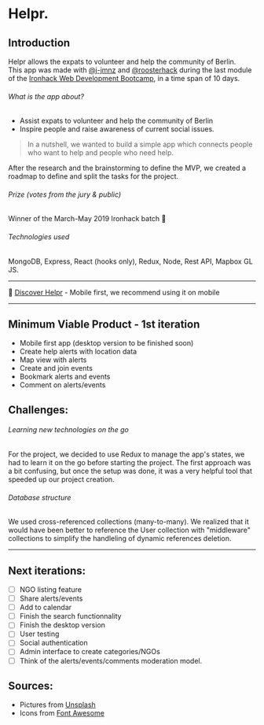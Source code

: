 # Helpr.

## Introduction

Helpr allows the expats to volunteer and help the community of Berlin.  
This app was made with [@j-jmnz](https://github.com/j-jmnz) and [@roosterhack](https://github.com/roosterhack) during the last module of the [Ironhack Web Development Bootcamp](https://www.ironhack.com/en), in a time span of 10 days.

###### What is the app about?

- Assist expats to volunteer and help the community of Berlin
- Inspire people and raise awareness of current social issues.

> In a nutshell, we wanted to build a simple app which connects people who want to help and people who need help.

After the research and the brainstorming to define the MVP, we created a roadmap to define and split the tasks for the project.   

###### Prize _(votes from the jury & public)_

Winner of the March-May 2019 Ironhack batch :1st_place_medal:  

###### Technologies used

MongoDB, Express, React (hooks only), Redux, Node, Rest API, Mapbox GL JS.

------

:heart_decoration: [Discover Helpr](https://helpr-app.herokuapp.com/) - Mobile first, we recommend using it on mobile

------

## Minimum Viable Product - 1st iteration

- Mobile first app (desktop version to be finished soon)
- Create help alerts with location data
- Map view with alerts
- Create and join events 
- Bookmark alerts and events
- Comment on alerts/events

## Challenges:

###### Learning new technologies on the go

For the project, we decided to use Redux to manage the app's states, we had to learn it on the go before starting the project. The first approach was a bit confusing, but once the setup was done, it was a very helpful tool that speeded up our project creation. 

###### Database structure

We used cross-referenced collections (many-to-many). We realized that it would have been better to reference the User collection with "middleware" collections to simplify the handleling of dynamic references deletion. 

------

## Next iterations:

- [ ] NGO listing feature
- [ ] Share alerts/events
- [ ] Add to calendar
- [ ] Finish the search functionnality
- [ ] Finish the desktop version
- [ ] User testing
- [ ] Social authentication
- [ ] Admin interface to create categories/NGOs 
- [ ] Think of the alerts/events/comments moderation model.

## Sources:

- Pictures from [Unsplash](https://unsplash.com/)
- Icons from [Font Awesome](https://fontawesome.com/)

